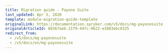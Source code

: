 ```yaml
---
title: Migration guide - Payone Suite
last_updated: Apr 3, 2020
template: module-migration-guide-template
originalLink: https://documentation.spryker.com/v5/docs/mg-payonesuite
originalArticleId: 08367aeb-21f9-447c-9622-e3883ebc0325
redirect_from:
  - /v5/docs/mg-payonesuite
  - /v5/docs/en/mg-payonesuite
---
```



